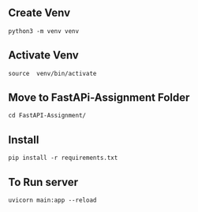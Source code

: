 ## Create Venv
    python3 -m venv venv

## Activate Venv
    source  venv/bin/activate

## Move to FastAPi-Assignment Folder

    cd FastAPI-Assignment/

## Install 
    pip install -r requirements.txt

## To Run server

    uvicorn main:app --reload